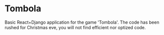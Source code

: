 # Tombola
Basic React+Django application for the game 'Tombola'. The code has been rushed for Christmas eve, you will not find efficient nor optized code.
